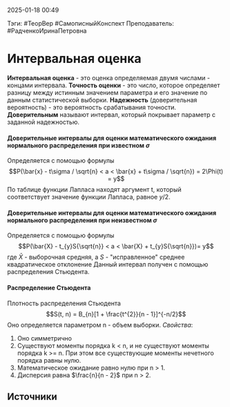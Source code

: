 2025-01-18 00:49

Тэги: #ТеорВер #СамописныйКонспект
Преподаватель: #РадченкоИринаПетровна
# Интервальная оценка

**Интервальная оценка** - это оценка определяемая двумя числами - концами интервала.
**Точность оценки** - это число, которое определяет разницу между истинным значением параметра и его значение по данным статистической выборки.
**Надежность** (доверительная вероятность) - это вероятность срабатывания точности.
**Доверительным** называют интервал, который покрывает параметр с заданной надежностью.

#### Доверительные интервалы для оценки математического ожидания нормального распределения при известном $\sigma$
Определяется с помощью формулы 
$$P(\bar{x} - t\sigma / \sqrt{n} < a < \bar{x} + t\sigma / \sqrt{n}) = 2\Phi(t) = y$$
По таблице функции Лапласа находят аргумент t, который соответствует значение функции Лапласа, равное $y / 2$.
#### Доверительные интервалы для оценки математического ожидания нормального распределения при неизвестном $\sigma$
Определяется с помощью формулы 
$$P(\bar{X} - t_{y}S{\sqrt{n}} < a < \bar{X} + t_{y}S{\sqrt{n}})= y$$
где $\bar{X}$ - выборочная средняя, а $S$ - "исправленное" среднее квадратическое отклонение
Данный интервал получен с помощью распределения Стьюдента.
#### Распределение Стьюдента
Плотность распределения Стьюдента
$$S(t, n) = B_{n}[1 + \frac{t^{2}}{n - 1}]^{-n/2}$$
Оно определяется параметром n - объем выборки.
*Свойства*:
1. Оно симметрично
2. Существуют моменты порядка k < n, и не существуют моменты порядка k >= n. При этом все существующие моменты нечетного порядка равны нулю.
3. Математическое ожидание равно нулю при n > 1.
4. Дисперсия равна $\frac{n}{n - 2}$ при n > 2.

## Источники